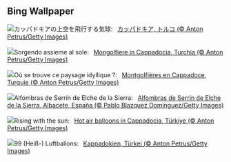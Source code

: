 ## Bing Wallpaper
![](https://www.bing.com/th?id=OHR.BalloonsTurkey_JA-JP9770662368_UHD.jpg&w=1000)カッパドキアの上空を飛行する気球:&nbsp;&ensp;[カッパドキア, トルコ (© Anton Petrus/Getty Images)](https://www.bing.com/th?id=OHR.BalloonsTurkey_JA-JP9770662368_UHD.jpg)
<br><br/>
![](https://www.bing.com/th?id=OHR.BalloonsTurkey_IT-IT6131651809_UHD.jpg&w=1000)Sorgendo assieme al sole:&nbsp;&ensp;[Mongolfiere in Cappadocia, Turchia  (© Anton Petrus/Getty Images)](https://www.bing.com/th?id=OHR.BalloonsTurkey_IT-IT6131651809_UHD.jpg)
<br><br/>
![](https://www.bing.com/th?id=OHR.BalloonsTurkey_FR-FR3103288889_UHD.jpg&w=1000)Où se trouve ce paysage idyllique ?:&nbsp;&ensp;[Montgolfières en Cappadoce, Turquie (© Anton Petrus/Getty Images)](https://www.bing.com/th?id=OHR.BalloonsTurkey_FR-FR3103288889_UHD.jpg)
<br><br/>
![](https://www.bing.com/th?id=OHR.AlfombrasElche_ES-ES1920873570_UHD.jpg&w=1000)Alfombras de Serrín de Elche de la Sierra:&nbsp;&ensp;[Alfombras de Serrín de Elche de la Sierra, Albacete, España (© Pablo Blazquez Dominguez/Getty Images)](https://www.bing.com/th?id=OHR.AlfombrasElche_ES-ES1920873570_UHD.jpg)
<br><br/>
![](https://www.bing.com/th?id=OHR.BalloonsTurkey_EN-GB0119846047_UHD.jpg&w=1000)Rising with the sun:&nbsp;&ensp;[Hot air balloons in Cappadocia, Türkiye (© Anton Petrus/Getty Images)](https://www.bing.com/th?id=OHR.BalloonsTurkey_EN-GB0119846047_UHD.jpg)
<br><br/>
![](https://www.bing.com/th?id=OHR.BalloonsTurkey_DE-DE4432664066_UHD.jpg&w=1000)99 (Heiß-) Luftballons:&nbsp;&ensp;[Kappadokien, Türkei (© Anton Petrus/Getty Images)](https://www.bing.com/th?id=OHR.BalloonsTurkey_DE-DE4432664066_UHD.jpg)
<br><br/>
